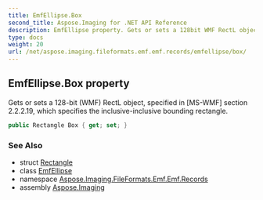 ```yaml
---
title: EmfEllipse.Box
second_title: Aspose.Imaging for .NET API Reference
description: EmfEllipse property. Gets or sets a 128bit WMF RectL object specified in MSWMF section 2.2.2.19 which specifies the inclusiveinclusive bounding rectangle
type: docs
weight: 20
url: /net/aspose.imaging.fileformats.emf.emf.records/emfellipse/box/
---
```

## EmfEllipse.Box property

Gets or sets a 128-bit (WMF) RectL object, specified in [MS-WMF] section 2.2.2.19, which specifies the inclusive-inclusive bounding rectangle.

```csharp
public Rectangle Box { get; set; }
```

### See Also

* struct [Rectangle](../../../aspose.imaging/rectangle/)
* class [EmfEllipse](../)
* namespace [Aspose.Imaging.FileFormats.Emf.Emf.Records](../../emfellipse/)
* assembly [Aspose.Imaging](../../../)


